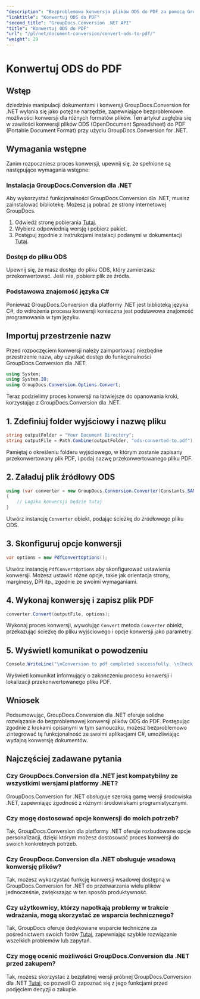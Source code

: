 ```yaml
---
"description": "Bezproblemowa konwersja plików ODS do PDF za pomocą GroupDocs.Conversion dla .NET. Kompleksowy samouczek z instrukcjami krok po kroku."
"linktitle": "Konwertuj ODS do PDF"
"second_title": "GroupDocs.Conversion .NET API"
"title": "Konwertuj ODS do PDF"
"url": "/pl/net/document-conversion/convert-ods-to-pdf/"
"weight": 29
---
```


# Konwertuj ODS do PDF

## Wstęp
dziedzinie manipulacji dokumentami i konwersji GroupDocs.Conversion for .NET wyłania się jako potężne narzędzie, zapewniające bezproblemowe możliwości konwersji dla różnych formatów plików. Ten artykuł zagłębia się w zawiłości konwersji plików ODS (OpenDocument Spreadsheet) do PDF (Portable Document Format) przy użyciu GroupDocs.Conversion for .NET. 
## Wymagania wstępne
Zanim rozpoczniesz proces konwersji, upewnij się, że spełnione są następujące wymagania wstępne:
### Instalacja GroupDocs.Conversion dla .NET
Aby wykorzystać funkcjonalności GroupDocs.Conversion dla .NET, musisz zainstalować bibliotekę. Możesz ją pobrać ze strony internetowej GroupDocs.
1. Odwiedź stronę pobierania [Tutaj](https://releases.groupdocs.com/conversion/net/).
2. Wybierz odpowiednią wersję i pobierz pakiet.
3. Postępuj zgodnie z instrukcjami instalacji podanymi w dokumentacji [Tutaj](https://tutorials.groupdocs.com/conversion/net/).
### Dostęp do pliku ODS
Upewnij się, że masz dostęp do pliku ODS, który zamierzasz przekonwertować. Jeśli nie, pobierz plik ze źródła.
### Podstawowa znajomość języka C#
Ponieważ GroupDocs.Conversion dla platformy .NET jest biblioteką języka C#, do wdrożenia procesu konwersji konieczna jest podstawowa znajomość programowania w tym języku.

## Importuj przestrzenie nazw
Przed rozpoczęciem konwersji należy zaimportować niezbędne przestrzenie nazw, aby uzyskać dostęp do funkcjonalności GroupDocs.Conversion dla .NET.

```csharp
using System;
using System.IO;
using GroupDocs.Conversion.Options.Convert;
```

Teraz podzielimy proces konwersji na łatwiejsze do opanowania kroki, korzystając z GroupDocs.Conversion dla .NET.

## 1. Zdefiniuj folder wyjściowy i nazwę pliku
```csharp
string outputFolder = "Your Document Directory";
string outputFile = Path.Combine(outputFolder, "ods-converted-to.pdf");
```
Pamiętaj o określeniu folderu wyjściowego, w którym zostanie zapisany przekonwertowany plik PDF, i podaj nazwę przekonwertowanego pliku PDF.
## 2. Załaduj plik źródłowy ODS
```csharp
using (var converter = new GroupDocs.Conversion.Converter(Constants.SAMPLE_ODS))
{
    // Logika konwersji będzie tutaj
}
```
Utwórz instancję `Converter` obiekt, podając ścieżkę do źródłowego pliku ODS.
## 3. Skonfiguruj opcje konwersji
```csharp
var options = new PdfConvertOptions();
```
Utwórz instancję `PdfConvertOptions` aby skonfigurować ustawienia konwersji. Możesz ustawić różne opcje, takie jak orientacja strony, marginesy, DPI itp., zgodnie ze swoimi wymaganiami.
## 4. Wykonaj konwersję i zapisz plik PDF
```csharp
converter.Convert(outputFile, options);
```
Wykonaj proces konwersji, wywołując `Convert` metoda `Converter` obiekt, przekazując ścieżkę do pliku wyjściowego i opcje konwersji jako parametry.
## 5. Wyświetl komunikat o powodzeniu
```csharp
Console.WriteLine("\nConversion to pdf completed successfully. \nCheck output in {0}", outputFolder);
```
Wyświetl komunikat informujący o zakończeniu procesu konwersji i lokalizacji przekonwertowanego pliku PDF.

## Wniosek
Podsumowując, GroupDocs.Conversion dla .NET oferuje solidne rozwiązanie do bezproblemowej konwersji plików ODS do PDF. Postępując zgodnie z krokami opisanymi w tym samouczku, możesz bezproblemowo zintegrować tę funkcjonalność ze swoimi aplikacjami C#, umożliwiając wydajną konwersję dokumentów.
## Najczęściej zadawane pytania
### Czy GroupDocs.Conversion dla .NET jest kompatybilny ze wszystkimi wersjami platformy .NET?
GroupDocs.Conversion for .NET obsługuje szeroką gamę wersji środowiska .NET, zapewniając zgodność z różnymi środowiskami programistycznymi.
### Czy mogę dostosować opcje konwersji do moich potrzeb?
Tak, GroupDocs.Conversion dla platformy .NET oferuje rozbudowane opcje personalizacji, dzięki którym możesz dostosować proces konwersji do swoich konkretnych potrzeb.
### Czy GroupDocs.Conversion dla .NET obsługuje wsadową konwersję plików?
Tak, możesz wykorzystać funkcję konwersji wsadowej dostępną w GroupDocs.Conversion for .NET do przetwarzania wielu plików jednocześnie, zwiększając w ten sposób produktywność.
### Czy użytkownicy, którzy napotkają problemy w trakcie wdrażania, mogą skorzystać ze wsparcia technicznego?
Tak, GroupDocs oferuje dedykowane wsparcie techniczne za pośrednictwem swoich forów [Tutaj](https://forum.groupdocs.com/c/conversion/11), zapewniając szybkie rozwiązanie wszelkich problemów lub zapytań.
### Czy mogę ocenić możliwości GroupDocs.Conversion dla .NET przed zakupem?
Tak, możesz skorzystać z bezpłatnej wersji próbnej GroupDocs.Conversion dla .NET [Tutaj](https://releases.groupdocs.com/), co pozwoli Ci zapoznać się z jego funkcjami przed podjęciem decyzji o zakupie.